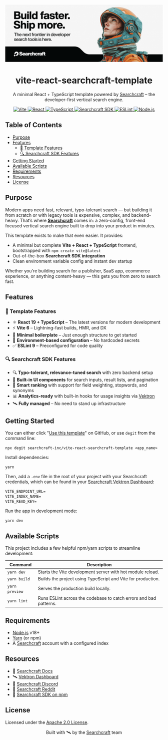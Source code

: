 <img alt="Searchcraft" src="./header.png">
<h1 align="center">vite-react-searchcraft-template</h1>
<p align="center">
A minimal React + TypeScript template powered by <a href="https://searchcraft.io">Searchcraft</a> – the developer-first vertical search engine.
</p>

<p align="center">
  <a href="https://vitejs.dev/">
    <img src="https://img.shields.io/badge/Vite-6.3.5-646CFF.svg?logo=vite&style=flat" alt="Vite">
  </a>
  <a href="https://react.dev/">
    <img src="https://img.shields.io/badge/React-19.1.0-61DAFB.svg?logo=react&style=flat" alt="React">
  </a>
  <a href="https://www.typescriptlang.org/">
    <img src="https://img.shields.io/badge/TypeScript-5.8-blue.svg?logo=typescript&style=flat" alt="TypeScript">
  </a>
  <a href="https://www.npmjs.com/package/@searchcraft/react-sdk">
    <img src="https://img.shields.io/badge/Searchcraft_SDK-0.10.7-2B2B2B.svg" alt="Searchcraft SDK">
  </a>
  <a href="https://eslint.org/">
    <img src="https://img.shields.io/badge/ESLint-9.25.0-4B32C3.svg?logo=eslint&style=flat" alt="ESLint">
  </a>
  <a href="https://nodejs.org/en/">
    <img src="https://img.shields.io/badge/Node.js-18+-339933.svg?logo=node.js&style=flat" alt="Node.js">
  </a>
</p>

## Table of Contents
- [Purpose](#purpose)
- [Features](#features)
  - [🧰 Template Features](#-template-features)
  - [🔍 Searchcraft SDK Features](#-searchcraft-sdk-features)
- [Getting Started](#getting-started)
- [Available Scripts](#available-scripts)
- [Requirements](#requirements)
- [Resources](#resources)
- [License](#license)

## Purpose

Modern apps need fast, relevant, typo-tolerant search — but building it from scratch or with legacy tools is expensive, complex, and backend-heavy. That’s where **[Searchcraft](https://searchcraft.io)** comes in: a zero-config, front-end focused vertical search engine built to drop into your product in minutes.

This template exists to make that even easier. It provides:

- A minimal but complete **Vite + React + TypeScript** frontend, bootstrapped with `npm create vite@latest`
- Out-of-the-box **Searchcraft SDK integration**
- Clean environment variable config and instant dev startup

Whether you're building search for a publisher, SaaS app, ecommerce experience, or anything content-heavy — this gets you from zero to search fast.

## Features

### 🧰 Template Features

- ⚛️ **React 19 + TypeScript** – The latest versions for modern development
- ⚡ **Vite 6** – Lightning-fast builds, HMR, and DX
- 🧪 **Minimal boilerplate** – Just enough structure to get started
- 🔐 **Environment-based configuration** – No hardcoded secrets
- ✅ **ESLint 9** – Preconfigured for code quality

### 🔍 Searchcraft SDK Features

- 🔍 **Typo-tolerant, relevance-tuned search** with zero backend setup
- 🧩 **Built-in UI components** for search inputs, result lists, and pagination
- 🧠 **Smart ranking** with support for field weighting, stopwords, and synonyms
- 📊 **Analytics-ready** with built-in hooks for usage insights via [Vektron](https://vektron.searchcraft.io)
- 🛰️ **Fully managed** – No need to stand up infrastructure

## Getting Started

You can either click "[Use this template](https://github.com/searchcraft-inc/vite-react-searchcraft-template/generate)" on GitHub, or use `degit` from the command line:

```
npx degit searchcraft-inc/vite-react-searchcraft-template <app_name>
```

Install dependencies:
```
yarn
```

Then, add a `.env` file in the root of your project with your Searchcraft credentials, which can be found in your [Searchcraft Vektron Dashboard](https://vektron.searchcraft.io):
```
VITE_ENDPOINT_URL=
VITE_INDEX_NAME=
VITE_READ_KEY=
```

Run the app in development mode:
```
yarn dev
```

## Available Scripts

This project includes a few helpful npm/yarn scripts to streamline development:

| Command         | Description                                                  |
|-----------------|--------------------------------------------------------------|
| `yarn dev`      | Starts the Vite development server with hot module reload.    |
| `yarn build`    | Builds the project using TypeScript and Vite for production.  |
| `yarn preview`  | Serves the production build locally.                          |
| `yarn lint`     | Runs ESLint across the codebase to catch errors and bad patterns. |

## Requirements

- [Node.js](https://nodejs.org/) v18+
- [Yarn](https://yarnpkg.com/) (or npm)
- A [Searchcraft](https://searchcraft.io) account with a configured index

## Resources

- 📘 [Searchcraft Docs](https://docs.searchcraft.io)
- 🛰️ [Vektron Dashboard](https://vektron.searchcraft.io)
- 💬 [Searchcraft Discord](https://discord.gg/RQnGD63qWw)
- 🧠 [Searchcraft Reddit](https://www.reddit.com/r/searchcraft/)
- 🧪 [Searchcraft SDK on npm](https://www.npmjs.com/package/@searchcraft/react-sdk)

## License

Licensed under the [Apache 2.0 License](LICENSE).

<p align="center">
Built with 🛰️ by the <a href="https://searchcraft.io">Searchcraft</a> team
</p>
